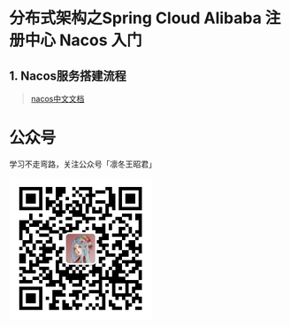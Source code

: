# 分布式架构之Spring Cloud Alibaba 注册中心 Nacos 入门

## 1. Nacos服务搭建流程

> [nacos中文文档](https://nacos.io/zh-cn/docs/what-is-nacos.html)

# 公众号

学习不走弯路，关注公众号「凛冬王昭君」

![wechat-sparkzxl.jpg](../images/wechat-sparkzxl.jpg)
